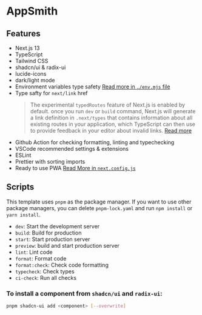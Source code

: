# AppSmith

## Features

- Next.js 13
- TypeScript
- Tailwind CSS
- shadcn/ui & radix-ui
- lucide-icons
- dark/light mode
- Environment variables type safety [Read more in `./env.mjs` file](./env.mjs)
- Type safty for `next/link` href
  > The experimental `typedRoutes` feature of Next.js is enabled by default. once you run `dev` or `build` command, Next.js will generate a link definition in `.next/types` that contains information about all existing routes in your application, which TypeScript can then use to provide feedback in your editor about invalid links. [Read more](https://nextjs.org/docs/app/building-your-application/configuring/typescript#statically-typed-links)
- Github Action for checking formatting, linting and typechecking
- VSCode recommended settings & extensions
- ESLint
- Prettier with sorting imports
- Ready to use PWA [Read More in `next.config.js`](./next.config.js)

## Scripts

This template uses `pnpm` as the package manager. If you want to use other package managers, you can delete `pnpm-lock.yaml` and run `npm install` or `yarn install`.

- `dev`: Start the development server
- `build`: Build for production
- `start`: Start production server
- `preview`: build and start production server
- `lint`: Lint code
- `format`: Format code
- `format:check`: Check code formatting
- `typecheck`: Check types
- `ci-check`: Run all checks

### To install a component from `shadcn/ui` and `radix-ui`:

```sh
pnpm shadcn-ui add <component> [--overwrite]
```
